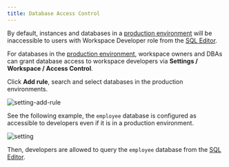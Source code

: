 ```yaml
---
title: Database Access Control
---
```


<EnterpriseOnlyBlock />

By default, instances and databases in a [production environment](/docs/administration/environment-policy/tier) will be inaccessible to users with Workspace Developer role from the [SQL Editor](/docs/sql-editor/overview).

For databases in the [production environment](/docs/administration/environment-policy/tier), workspace owners and DBAs can grant database access to workspace developers via **Settings / Workspace / Access Control**.

Click **Add rule**, search and select databases in the production environments.

![setting-add-rule](/content/docs/security/database-access-control/access-control-add-rule.webp)

See the following example, the `employee` database is configured as accessible to developers even if it is in a production environment.

![setting](/content/docs/security/database-access-control/access-control-settings.webp)

Then, developers are allowed to query the `employee` database from the [SQL Editor](/docs/sql-editor/overview).
